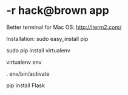 # -r hack@brown app

Better terminal for Mac OS: http://iterm2.com/

Installation:
sudo easy_install pip

sudo pip install virtualenv

virtualenv env

. env/bin/activate

pip install Flask

